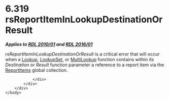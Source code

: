 <html dir="LTR" xmlns:mshelp="http://msdn.microsoft.com/mshelp" xmlns:ddue="http://ddue.schemas.microsoft.com/authoring/2003/5" xmlns:xlink="http://www.w3.org/1999/xlink" xmlns:tool="http://www.microsoft.com/tooltip">
    <head>
        <meta http-equiv="Content-Type" content="text/html; CHARSET=utf-8"></meta>
        <meta name="save" content="history"></meta>
        <title>6.319 rsReportItemInLookupDestinationOrResult</title>
        <xml>
            <mshelp:toctitle title="6.319 rsReportItemInLookupDestinationOrResult"></mshelp:toctitle>
            <mshelp:rltitle title="[MS-RDL]: rsReportItemInLookupDestinationOrResult"></mshelp:rltitle>
            <mshelp:keyword index="A" term="f5ac69ed-73f6-4392-baa6-ccb4bae3c09f"></mshelp:keyword>
            <mshelp:attr name="DCSext.ContentType" value="open specification"></mshelp:attr>
            <mshelp:attr name="AssetID" value="f5ac69ed-73f6-4392-baa6-ccb4bae3c09f"></mshelp:attr>
            <mshelp:attr name="TopicType" value="kbRef"></mshelp:attr>
            <mshelp:attr name="DCSext.Title" value="[MS-RDL]: rsReportItemInLookupDestinationOrResult" />
        </xml>
    </head>
    <body>
        <div id="header">
            <h1 class="heading">6.319 rsReportItemInLookupDestinationOrResult</h1>
        </div>
        <div id="mainSection">
            <div id="mainBody">
                <div id="allHistory" class="saveHistory"></div>
                <div id="sectionSection0" class="section" name="collapseableSection">
                    

<p><b><i>Applies to </i></b><a href="3428e690-a348-4ec7-8a6a-8efb42d2cdee.html"><b><i>RDL 2010/01</i></b></a><b><i>
and </i></b><a href="52ce3983-2bfc-4e72-9359-42aaf5fe4509.html"><b><i>RDL 2016/01</i></b></a></p>

<p><i>rsReportItemInLookupDestinationOrResult</i> is a critical
error that will occur when a <a href="f7cfa0a3-695f-496c-ac72-e4f865e2803a.html">Lookup</a>,
<a href="def44c38-e9cc-449b-87fc-72a95ef1c8fb.html">LookupSet</a>, or <a href="5b2699f6-8b46-40d7-9a92-0d23132d3d08.html">MultiLookup</a> function
contains within its <i>Destination</i> or <i>Result</i> function parameter a
reference to a report item via the <a href="8c87f4fe-4eeb-4cb8-90e2-308c266dfe0f.html">ReportItems</a> global
collection.</p>


                </div>
            </div>
        </div>
    </body>
</html>